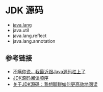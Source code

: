 # JDK 源码

- [java.lang](https://github.com/ceezyyy/backend-notes/blob/master/Java/src-analysis/notes/lang.md)
- java.util
- java.lang.reflect
- java.lang.annotation

## 参考链接

- [不瞒你说，我最近跟Java源码杠上了](https://mp.weixin.qq.com/s/K0ehqbxrzSz07nqnqRvn5A)
- [JDK源码阅读顺序](https://blog.csdn.net/qq_21033663/article/details/79571506)
- [关于JDK源码：我想聊聊如何更高效地阅读](https://mp.weixin.qq.com/s/_9l8ujfblUGNPAN9rKb9Mw)